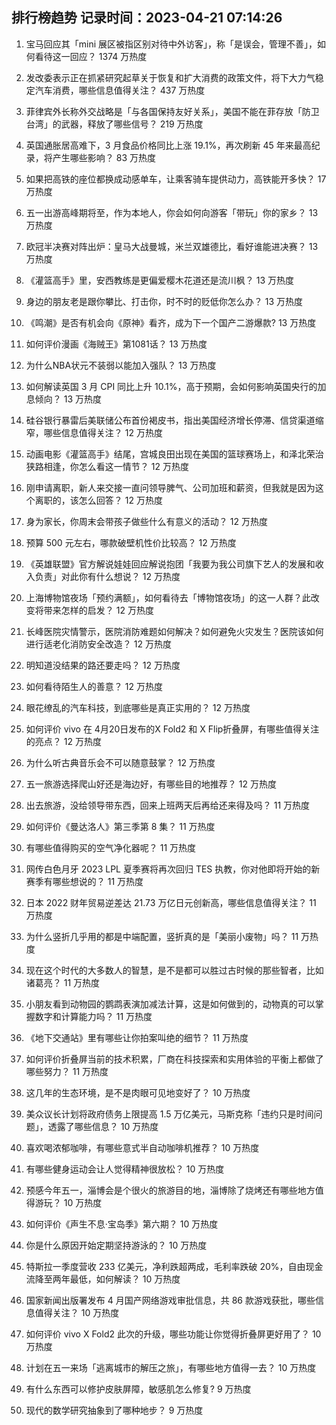 
## 排行榜趋势 记录时间：2023-04-21 07:14:26
  
  1. 宝马回应其「mini 展区被指区别对待中外访客」，称「是误会，管理不善」，如何看待这一回应？ 1374 万热度
    
  2. 发改委表示正在抓紧研究起草关于恢复和扩大消费的政策文件，将下大力气稳定汽车消费，哪些信息值得关注？ 437 万热度
    
  3. 菲律宾外长称外交战略是「与各国保持友好关系」，美国不能在菲存放「防卫台湾」的武器，释放了哪些信号？ 219 万热度
    
  4. 英国通胀居高难下，3 月食品价格同比上涨 19.1%，再次刷新 45 年来最高纪录，将产生哪些影响？ 83 万热度
    
  5. 如果把高铁的座位都换成动感单车，让乘客骑车提供动力，高铁能开多快？ 17 万热度
    
  6. 五一出游高峰期将至，作为本地人，你会如何向游客「带玩」你的家乡？ 13 万热度
    
  7. 欧冠半决赛对阵出炉：皇马大战曼城，米兰双雄德比，看好谁能进决赛？ 13 万热度
    
  8. 《灌篮高手》里，安西教练是更偏爱樱木花道还是流川枫？ 13 万热度
    
  9. 身边的朋友老是跟你攀比、打击你，时不时的贬低你怎么办？ 13 万热度
    
  10. 《鸣潮》是否有机会向《原神》看齐，成为下一个国产二游爆款? 13 万热度
    
  11. 如何评价漫画《海贼王》第1081话？ 13 万热度
    
  12. 为什么NBA状元不装弱以能加入强队？ 13 万热度
    
  13. 如何解读英国 3 月 CPI 同比上升 10.1%，高于预期，会如何影响英国央行的加息倾向？ 13 万热度
    
  14. 硅谷银行暴雷后美联储公布首份褐皮书，指出美国经济增长停滞、信贷渠道缩窄，哪些信息值得关注？ 12 万热度
    
  15. 动画电影《灌篮高手》结尾，宫城良田出现在美国的篮球赛场上，和泽北荣治狭路相逢，你怎么看这一情节？ 12 万热度
    
  16. 刚申请离职，新人来交接一直问领导脾气、公司加班和薪资，但我就是因为这个离职的，该怎么回答？ 12 万热度
    
  17. 身为家长，你周末会带孩子做些什么有意义的活动？ 12 万热度
    
  18. 预算 500 元左右，哪款破壁机性价比较高？ 12 万热度
    
  19. 《英雄联盟》官方解说娃娃回应解说抱团「我要为我公司旗下艺人的发展和收入负责」对此你有什么想说？ 12 万热度
    
  20. 上海博物馆夜场「预约满额」，如何看待去「博物馆夜场」的这一人群？此改变将带来怎样的启发？ 12 万热度
    
  21. 长峰医院灾情警示，医院消防难题如何解决？如何避免火灾发生？医院该如何进行适老化消防安全改造？ 12 万热度
    
  22. 明知道没结果的路还要走吗？ 12 万热度
    
  23. 如何看待陌生人的善意？ 12 万热度
    
  24. 眼花缭乱的汽车科技，到底哪些是真正实用的？ 12 万热度
    
  25. 如何评价 vivo 在 4月20日发布的X Fold2 和 X Flip折叠屏，有哪些值得关注的亮点？ 12 万热度
    
  26. 为什么听古典音乐会不可以随意鼓掌？ 12 万热度
    
  27. 五一旅游选择爬山好还是海边好，有哪些目的地推荐？ 12 万热度
    
  28. 出去旅游，没给领导带东西，回来上班两天后再给还来得及吗？ 11 万热度
    
  29. 如何评价《曼达洛人》第三季第 8 集？ 11 万热度
    
  30. 有哪些值得购买的空气净化器呢？ 11 万热度
    
  31. 网传白色月牙 2023 LPL 夏季赛将再次回归 TES 执教，你对他即将开始的新赛季有哪些想说的？ 11 万热度
    
  32. 日本 2022 财年贸易逆差达 21.73 万亿日元创新高，哪些信息值得关注？ 11 万热度
    
  33. 为什么竖折几乎用的都是中端配置，竖折真的是「美丽小废物」吗？ 11 万热度
    
  34. 现在这个时代的大多数人的智慧，是不是都可以胜过古时候的那些智者，比如诸葛亮？ 11 万热度
    
  35. 小朋友看到动物园的鹦鹉表演加减法计算，这是如何做到的，动物真的可以掌握数字和计算能力吗？ 11 万热度
    
  36. 《地下交通站》里有哪些让你拍案叫绝的细节？ 11 万热度
    
  37. 如何评价折叠屏当前的技术积累，厂商在科技探索和实用体验的平衡上都做了哪些努力？ 11 万热度
    
  38. 这几年的生态环境，是不是肉眼可见地变好了？ 10 万热度
    
  39. ​美众议长计划将政府债务上限提高 1.5 万亿美元，马斯克称「违约只是时间问题」，透露了哪些信息？ 10 万热度
    
  40. 喜欢喝浓郁咖啡，有哪些意式半自动咖啡机推荐？ 10 万热度
    
  41. 有哪些健身运动会让人觉得精神很放松？ 10 万热度
    
  42. 预感今年五一，淄博会是个很火的旅游目的地，淄博除了烧烤还有哪些地方值得游玩？ 10 万热度
    
  43. 如何评价《声生不息·宝岛季》第六期？ 10 万热度
    
  44. 你是什么原因开始定期坚持游泳的？ 10 万热度
    
  45. 特斯拉一季度营收 233 亿美元，净利跌超两成，毛利率跌破 20%，自由现金流降至两年最低，如何解读？ 10 万热度
    
  46. 国家新闻出版署发布 4 月国产网络游戏审批信息，共 86 款游戏获批，哪些信息值得关注？ 10 万热度
    
  47. 如何评价 vivo X Fold2 此次的升级，哪些功能让你觉得折叠屏更好用了？ 10 万热度
    
  48. 计划在五一来场「逃离城市的解压之旅」，有哪些地方值得一去？ 10 万热度
    
  49. 有什么东西可以修护皮肤屏障，敏感肌怎么修复? 9 万热度
    
  50. 现代的数学研究抽象到了哪种地步？ 9 万热度
    